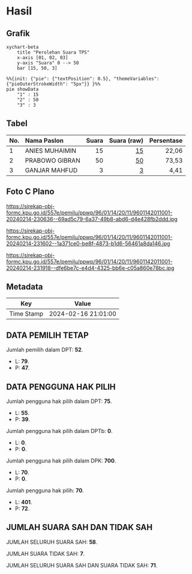 # Hasil

## Grafik

```mermaid
xychart-beta
    title "Perolehan Suara TPS"
    x-axis [01, 02, 03]
    y-axis "Suara" 0 --> 50
    bar [15, 50, 3]
```

```mermaid
%%{init: {"pie": {"textPosition": 0.5}, "themeVariables": {"pieOuterStrokeWidth": "5px"}} }%%
pie showData
    "1" : 15
    "2" : 50
    "3" : 3
```

## Tabel

| No. | Nama Paslon    | Suara | Suara (raw) | Persentase |
|:--- |:-------------- | -----:| -----------:| ----------:|
| 1   | ANIES MUHAIMIN | 15    | [15][p-1]   | 22,06      |
| 2   | PRABOWO GIBRAN | 50    | [50][p-2]   | 73,53      |
| 3   | GANJAR MAHFUD  | 3     | [3][p-3]    | 4,41       |


[p-1]: https://github.com/gigit-pemilu/pemilu-2024-96-papua-barat-daya/blob/main/pilpres/hitung-suara/sub/96-papua-barat-daya/sub/01-sorong/sub/14-salawati-selatan/sub/2011-payapop/sub/001-tps/sub/paslon-1.txt
[p-2]: https://github.com/gigit-pemilu/pemilu-2024-96-papua-barat-daya/blob/main/pilpres/hitung-suara/sub/96-papua-barat-daya/sub/01-sorong/sub/14-salawati-selatan/sub/2011-payapop/sub/001-tps/sub/paslon-2.txt
[p-3]: https://github.com/gigit-pemilu/pemilu-2024-96-papua-barat-daya/blob/main/pilpres/hitung-suara/sub/96-papua-barat-daya/sub/01-sorong/sub/14-salawati-selatan/sub/2011-payapop/sub/001-tps/sub/paslon-3.txt

## Foto C Plano

https://sirekap-obj-formc.kpu.go.id/557e/pemilu/ppwp/96/01/14/20/11/9601142011001-20240214-230636--69ad5c79-6a37-49b8-abd6-d4e428fb2ddd.jpg

https://sirekap-obj-formc.kpu.go.id/557e/pemilu/ppwp/96/01/14/20/11/9601142011001-20240214-231602--1a371ce0-be8f-4873-b1d6-56461a8da146.jpg

https://sirekap-obj-formc.kpu.go.id/557e/pemilu/ppwp/96/01/14/20/11/9601142011001-20240214-231918--dfe6be7c-e4d4-4325-bb6e-c05a860e78bc.jpg


## Metadata

| Key        | Value               |
| ---------- | ------------------- |
| Time Stamp | 2024-02-16 21:01:00 |


## DATA PEMILIH TETAP

Jumlah pemilih dalam DPT: **52**.
 * L: **79**.
 * P: **47**.

## DATA PENGGUNA HAK PILIH

Jumlah pengguna hak pilih dalam DPT: **75**.
 * L: **55**.
 * P: **39**.

Jumlah pengguna hak pilih dalam DPTb: **0**.
 * L: **0**.
 * P: **0**.

Jumlah pengguna hak pilih dalam DPK: **700**.
 * L: **70**.
 * P: **0**.

Jumlah pengguna hak pilih: **70**.
 * L: **401**.
 * P: **72**.

## JUMLAH SUARA SAH DAN TIDAK SAH

JUMLAH SELURUH SUARA SAH: **58**.

JUMLAH SUARA TIDAK SAH: **7**.

JUMLAH SELURUH SUARA SAH DAN SUARA TIDAK SAH: **71**.


